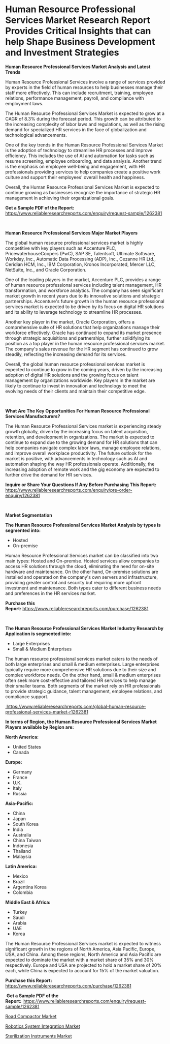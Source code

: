 <p><h1>Human Resource Professional Services Market Research Report Provides Critical Insights that can help Shape Business Development and Investment Strategies</h1></p><p><strong>Human Resource Professional Services Market Analysis and Latest Trends</strong></p>
<p><p>Human Resource Professional Services involve a range of services provided by experts in the field of human resources to help businesses manage their staff more effectively. This can include recruitment, training, employee relations, performance management, payroll, and compliance with employment laws. </p><p>The Human Resource Professional Services Market is expected to grow at a CAGR of 8.3% during the forecast period. This growth can be attributed to the increasing complexity of labor laws and regulations, as well as the rising demand for specialized HR services in the face of globalization and technological advancements. </p><p>One of the key trends in the Human Resource Professional Services Market is the adoption of technology to streamline HR processes and improve efficiency. This includes the use of AI and automation for tasks such as resume screening, employee onboarding, and data analysis. Another trend is the emphasis on employee well-being and engagement, with HR professionals providing services to help companies create a positive work culture and support their employees' overall health and happiness. </p><p>Overall, the Human Resource Professional Services Market is expected to continue growing as businesses recognize the importance of strategic HR management in achieving their organizational goals.</p></p>
<p><strong>Get a Sample PDF of the Report:&nbsp;</strong> <a href="https://www.reliableresearchreports.com/enquiry/request-sample/1262381">https://www.reliableresearchreports.com/enquiry/request-sample/1262381</a></p>
<p>&nbsp;</p>
<p><strong>Human Resource Professional Services Major Market Players</strong></p>
<p><p>The global human resource professional services market is highly competitive with key players such as Accenture PLC, PricewaterhouseCoopers (PwC), SAP SE, Talentsoft, Ultimate Software, Workday, Inc., Automatic Data Processing (ADP), Inc., Cezanne HR Ltd., Ceridian HCM, Inc., IBM Corporation, Kronos Incorporated, Mercer LLC, NetSuite, Inc., and Oracle Corporation.</p><p>One of the leading players in the market, Accenture PLC, provides a range of human resource professional services including talent management, HR transformation, and workforce analytics. The company has seen significant market growth in recent years due to its innovative solutions and strategic partnerships. Accenture's future growth in the human resource professional services market is expected to be driven by its focus on digital HR solutions and its ability to leverage technology to streamline HR processes.</p><p>Another key player in the market, Oracle Corporation, offers a comprehensive suite of HR solutions that help organizations manage their workforce effectively. Oracle has continued to expand its market presence through strategic acquisitions and partnerships, further solidifying its position as a top player in the human resource professional services market. The company's sales revenue for the HR segment has continued to grow steadily, reflecting the increasing demand for its services.</p><p>Overall, the global human resource professional services market is expected to continue to grow in the coming years, driven by the increasing adoption of digital HR solutions and the growing focus on talent management by organizations worldwide. Key players in the market are likely to continue to invest in innovation and technology to meet the evolving needs of their clients and maintain their competitive edge.</p></p>
<p>&nbsp;</p>
<p><strong>What Are The Key Opportunities For Human Resource Professional Services Manufacturers?</strong></p>
<p><p>The Human Resource Professional Services market is experiencing steady growth globally, driven by the increasing focus on talent acquisition, retention, and development in organizations. The market is expected to continue to expand due to the growing demand for HR solutions that can help companies navigate complex labor laws, manage employee relations, and improve overall workplace productivity. The future outlook for the market is positive, with advancements in technology such as AI and automation shaping the way HR professionals operate. Additionally, the increasing adoption of remote work and the gig economy are expected to further drive the demand for HR services.</p></p>
<p><strong>Inquire or Share Your Questions If Any Before Purchasing This Report:</strong> <a href="https://www.reliableresearchreports.com/enquiry/pre-order-enquiry/1262381">https://www.reliableresearchreports.com/enquiry/pre-order-enquiry/1262381</a></p>
<p>&nbsp;</p>
<p><strong>Market Segmentation</strong></p>
<p><strong>The Human Resource Professional Services Market Analysis by types is segmented into:</strong></p>
<p><ul><li>Hosted</li><li>On-premise</li></ul></p>
<p><p>Human Resource Professional Services market can be classified into two main types: Hosted and On-premise. Hosted services allow companies to access HR solutions through the cloud, eliminating the need for on-site hardware and maintenance. On the other hand, On-premise solutions are installed and operated on the company's own servers and infrastructure, providing greater control and security but requiring more upfront investment and maintenance. Both types cater to different business needs and preferences in the HR services market.</p></p>
<p><strong>Purchase this Report:&nbsp;</strong><a href="https://www.reliableresearchreports.com/purchase/1262381">https://www.reliableresearchreports.com/purchase/1262381</a></p>
<p>&nbsp;</p>
<p><strong>The Human Resource Professional Services Market Industry Research by Application is segmented into:</strong></p>
<p><ul><li>Large Enterprises</li><li>Small & Medium Enterprises</li></ul></p>
<p><p>The human resource professional services market caters to the needs of both large enterprises and small & medium enterprises. Large enterprises typically require more comprehensive HR solutions due to their size and complex workforce needs. On the other hand, small & medium enterprises often seek more cost-effective and tailored HR services to help manage their smaller teams. Both segments of the market rely on HR professionals to provide strategic guidance, talent management, employee relations, and compliance support.</p></p>
<p><a href="https://www.reliableresearchreports.com/global-human-resource-professional-services-market-r1262381">&nbsp;https://www.reliableresearchreports.com/global-human-resource-professional-services-market-r1262381</a></p>
<p><strong>In terms of Region, the Human Resource Professional Services Market Players available by Region are:</strong></p>
<p>
    <p> <strong> North America: </strong>
        <ul>
            <li>United States</li>
            <li>Canada</li>
        </ul>
        </p> 
    <p> <strong> Europe: </strong>
        <ul>
            <li>Germany</li>
            <li>France</li>
            <li>U.K.</li>
            <li>Italy</li>
            <li>Russia</li>
        </ul>
        </p> 
    <p> <strong> Asia-Pacific: </strong>
        <ul>
            <li>China</li>
            <li>Japan</li>
            <li>South Korea</li>
            <li>India</li>
            <li>Australia</li>
            <li>China Taiwan</li>
            <li>Indonesia</li>
            <li>Thailand</li>
            <li>Malaysia</li>
        </ul>
        </p> 
    <p> <strong> Latin America: </strong>
        <ul>
            <li>Mexico</li>
            <li>Brazil</li>
            <li>Argentina Korea</li>
            <li>Colombia</li>
        </ul>
        </p> 
    <p> <strong> Middle East & Africa: </strong>
        <ul>
            <li>Turkey</li>
            <li>Saudi</li>
            <li>Arabia</li>
            <li>UAE</li>
            <li>Korea</li>
        </ul>
    </p>
    </p>
<p><p>The Human Resource Professional Services market is expected to witness significant growth in the regions of North America, Asia Pacific, Europe, USA, and China. Among these regions, North America and Asia Pacific are expected to dominate the market with a market share of 35% and 30% respectively. Europe and USA are projected to hold a market share of 20% each, while China is expected to account for 15% of the market valuation.</p></p>
<p><strong>Purchase this Report: </strong><a href="https://www.reliableresearchreports.com/purchase/1262381">https://www.reliableresearchreports.com/purchase/1262381</a></p>
<p>&nbsp;<strong>Get a Sample PDF of the Report:&nbsp;&nbsp;</strong><a href="https://www.reliableresearchreports.com/enquiry/request-sample/1262381">https://www.reliableresearchreports.com/enquiry/request-sample/1262381</a></p>
<p><strong></strong></p>
<p><p><a href="https://www.linkedin.com/pulse/road-compactor-market-trends-analysis-forecasted-period-2024-2031-mpkjf?trackingId=RbQ5MP2HXI%2FnC3i9geqEAw%3D%3D">Road Compactor Market</a></p><p><a href="https://www.linkedin.com/pulse/robotics-system-integrationnbspmarket-focuses-market-share-size-oacxe?trackingId=%2FvwFp2Mi3QZsMLq%2BoRCJIw%3D%3D">Robotics System Integration Market</a></p><p><a href="https://www.linkedin.com/pulse/sterilization-instruments-market-analysis-its-cagr-segmentation-b1vie?trackingId=wuvrfE93jdoHEPzaCngCuQ%3D%3D">Sterilization Instruments Market</a></p></p>